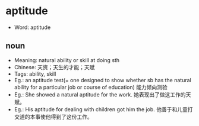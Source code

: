 # aptitude

- Word: aptitude

## noun

- Meaning: natural ability or skill at doing sth
- Chinese: 天资；天生的才能；天赋
- Tags: ability, skill
- Eg.: an aptitude test(= one designed to show whether sb has the natural ability for a particular job or course of education) 能力倾向测验
- Eg.: She showed a natural aptitude for the work. 她表现出了做这工作的天赋。
- Eg.: His aptitude for dealing with children got him the job. 他善于和儿童打交道的本事使他得到了这份工作。

